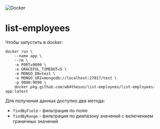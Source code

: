 ![Docker](https://github.com/w84thesun/list-employees/workflows/Docker/badge.svg)

# list-employees

Чтобы запустить в docker:
```shell script
docker run \
    --name app \
    --rm \
    -e PORT=9090 \
    -e GRACEFUL_TIMEOUT=5 \
    -e MONGO_DB=test \
    -e MONGO_URI=mongodb://localhost:27017/test \
    -p 9090:9090 \
    docker.pkg.github.com/w84thesun/list-employees/list-employees-app:latest
```

Для получения данных доступно два метода: 
* `findByField` - фильтрация по полю
* `findByRange` - фильтрация по диапазону значений с включением граничных значений
